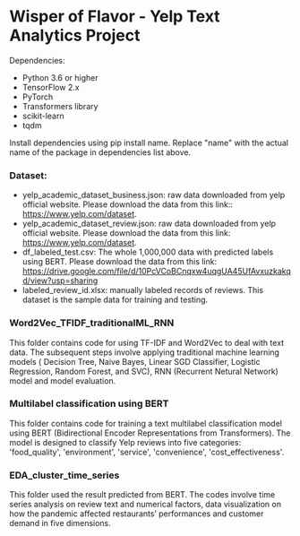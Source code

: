 # Wisper of Flavor - Yelp Text Analytics Project

Dependencies:

- Python 3.6 or higher
- TensorFlow 2.x
- PyTorch
- Transformers library
- scikit-learn
- tqdm

Install dependencies using pip install name. Replace "name" with the actual name of the package in dependencies list above.

### Dataset:
- yelp_academic_dataset_business.json: raw data downloaded from yelp official website. Please download the data from this link:: https://www.yelp.com/dataset. 
- yelp_academic_dataset_review.json: raw data downloaded from yelp official website. Please download the data from this link: https://www.yelp.com/dataset.
- df_labeled_test.csv: The whole 1,000,000 data with predicted labels using BERT. Please download the data from this link: https://drive.google.com/file/d/10PcVCoBCnqxw4uqgUA45UfAvxuzkakqd/view?usp=sharing
- labeled_review_id.xlsx: manually labeled records of reviews. This dataset is the sample data for training and testing.

### Word2Vec_TFIDF_traditionalML_RNN
This folder contains code for using TF-IDF and Word2Vec to deal with text data. The subsequent steps involve applying traditional machine learning models ( Decision Tree, Naive Bayes, Linear SGD Classifier, Logistic Regression, Random Forest, and SVC), RNN (Recurrent Netural Network) model and model evaluation.

### Multilabel classification using BERT
This folder contains code for training a text multilabel classification model using BERT (Bidirectional Encoder Representations from Transformers). The model is designed to classify Yelp reviews into five categories: 'food_quality', 'environment', 'service', 'convenience', 'cost_effectiveness'.

### EDA_cluster_time_series
This folder used the result predicted from BERT. The codes involve time series analysis on review text and numerical factors, data visualization on how the pandemic affected restaurants’ performances and customer demand in five dimensions.



